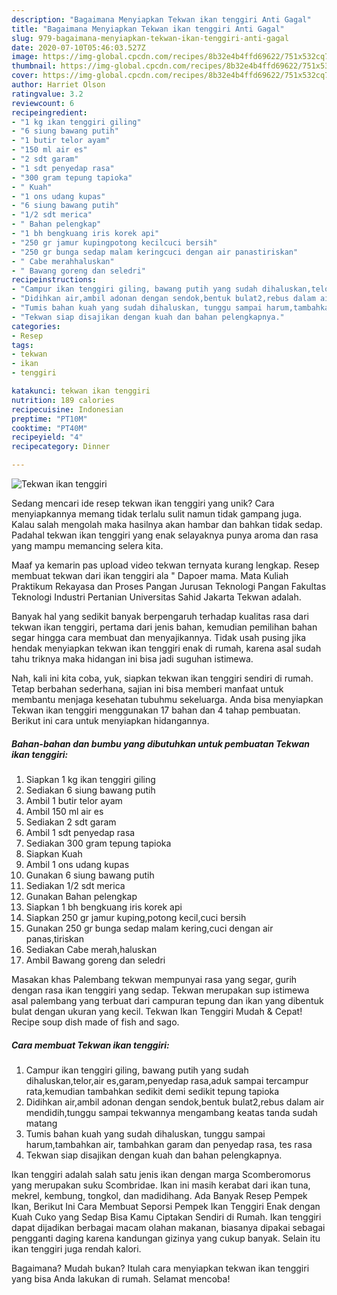 ```yaml
---
description: "Bagaimana Menyiapkan Tekwan ikan tenggiri Anti Gagal"
title: "Bagaimana Menyiapkan Tekwan ikan tenggiri Anti Gagal"
slug: 979-bagaimana-menyiapkan-tekwan-ikan-tenggiri-anti-gagal
date: 2020-07-10T05:46:03.527Z
image: https://img-global.cpcdn.com/recipes/8b32e4b4ffd69622/751x532cq70/tekwan-ikan-tenggiri-foto-resep-utama.jpg
thumbnail: https://img-global.cpcdn.com/recipes/8b32e4b4ffd69622/751x532cq70/tekwan-ikan-tenggiri-foto-resep-utama.jpg
cover: https://img-global.cpcdn.com/recipes/8b32e4b4ffd69622/751x532cq70/tekwan-ikan-tenggiri-foto-resep-utama.jpg
author: Harriet Olson
ratingvalue: 3.2
reviewcount: 6
recipeingredient:
- "1 kg ikan tenggiri giling"
- "6 siung bawang putih"
- "1 butir telor ayam"
- "150 ml air es"
- "2 sdt garam"
- "1 sdt penyedap rasa"
- "300 gram tepung tapioka"
- " Kuah"
- "1 ons udang kupas"
- "6 siung bawang putih"
- "1/2 sdt merica"
- " Bahan pelengkap"
- "1 bh bengkuang iris korek api"
- "250 gr jamur kupingpotong kecilcuci bersih"
- "250 gr bunga sedap malam keringcuci dengan air panastiriskan"
- " Cabe merahhaluskan"
- " Bawang goreng dan seledri"
recipeinstructions:
- "Campur ikan tenggiri giling, bawang putih yang sudah dihaluskan,telor,air es,garam,penyedap rasa,aduk sampai tercampur rata,kemudian tambahkan sedikit demi sedikit tepung tapioka"
- "Didihkan air,ambil adonan dengan sendok,bentuk bulat2,rebus dalam air mendidih,tunggu sampai tekwannya mengambang keatas tanda sudah matang"
- "Tumis bahan kuah yang sudah dihaluskan, tunggu sampai harum,tambahkan air, tambahkan garam dan penyedap rasa, tes rasa"
- "Tekwan siap disajikan dengan kuah dan bahan pelengkapnya."
categories:
- Resep
tags:
- tekwan
- ikan
- tenggiri

katakunci: tekwan ikan tenggiri 
nutrition: 189 calories
recipecuisine: Indonesian
preptime: "PT10M"
cooktime: "PT40M"
recipeyield: "4"
recipecategory: Dinner

---
```



![Tekwan ikan tenggiri](https://img-global.cpcdn.com/recipes/8b32e4b4ffd69622/751x532cq70/tekwan-ikan-tenggiri-foto-resep-utama.jpg)

Sedang mencari ide resep tekwan ikan tenggiri yang unik? Cara menyiapkannya memang tidak terlalu sulit namun tidak gampang juga. Kalau salah mengolah maka hasilnya akan hambar dan bahkan tidak sedap. Padahal tekwan ikan tenggiri yang enak selayaknya punya aroma dan rasa yang mampu memancing selera kita.

Maaf ya kemarin pas upload video tekwan ternyata kurang lengkap. Resep membuat tekwan dari ikan tenggiri ala &#34; Dapoer mama. Mata Kuliah Praktikum Rekayasa dan Proses Pangan Jurusan Teknologi Pangan Fakultas Teknologi Industri Pertanian Universitas Sahid Jakarta Tekwan adalah.

Banyak hal yang sedikit banyak berpengaruh terhadap kualitas rasa dari tekwan ikan tenggiri, pertama dari jenis bahan, kemudian pemilihan bahan segar hingga cara membuat dan menyajikannya. Tidak usah pusing jika hendak menyiapkan tekwan ikan tenggiri enak di rumah, karena asal sudah tahu triknya maka hidangan ini bisa jadi suguhan istimewa.


Nah, kali ini kita coba, yuk, siapkan tekwan ikan tenggiri sendiri di rumah. Tetap berbahan sederhana, sajian ini bisa memberi manfaat untuk membantu menjaga kesehatan tubuhmu sekeluarga. Anda bisa menyiapkan Tekwan ikan tenggiri menggunakan 17 bahan dan 4 tahap pembuatan. Berikut ini cara untuk menyiapkan hidangannya.

<!--inarticleads1-->

##### Bahan-bahan dan bumbu yang dibutuhkan untuk pembuatan Tekwan ikan tenggiri:

1. Siapkan 1 kg ikan tenggiri giling
1. Sediakan 6 siung bawang putih
1. Ambil 1 butir telor ayam
1. Ambil 150 ml air es
1. Sediakan 2 sdt garam
1. Ambil 1 sdt penyedap rasa
1. Sediakan 300 gram tepung tapioka
1. Siapkan  Kuah
1. Ambil 1 ons udang kupas
1. Gunakan 6 siung bawang putih
1. Sediakan 1/2 sdt merica
1. Gunakan  Bahan pelengkap
1. Siapkan 1 bh bengkuang iris korek api
1. Siapkan 250 gr jamur kuping,potong kecil,cuci bersih
1. Gunakan 250 gr bunga sedap malam kering,cuci dengan air panas,tiriskan
1. Sediakan  Cabe merah,haluskan
1. Ambil  Bawang goreng dan seledri


Masakan khas Palembang tekwan mempunyai rasa yang segar, gurih dengan rasa ikan tenggiri yang sedap. Tekwan merupakan sup istimewa asal palembang yang terbuat dari campuran tepung dan ikan yang dibentuk bulat dengan ukuran yang kecil. Tekwan Ikan Tenggiri Mudah &amp; Cepat! Recipe soup dish made of fish and sago. 

<!--inarticleads2-->

##### Cara membuat Tekwan ikan tenggiri:

1. Campur ikan tenggiri giling, bawang putih yang sudah dihaluskan,telor,air es,garam,penyedap rasa,aduk sampai tercampur rata,kemudian tambahkan sedikit demi sedikit tepung tapioka
1. Didihkan air,ambil adonan dengan sendok,bentuk bulat2,rebus dalam air mendidih,tunggu sampai tekwannya mengambang keatas tanda sudah matang
1. Tumis bahan kuah yang sudah dihaluskan, tunggu sampai harum,tambahkan air, tambahkan garam dan penyedap rasa, tes rasa
1. Tekwan siap disajikan dengan kuah dan bahan pelengkapnya.


Ikan tenggiri adalah salah satu jenis ikan dengan marga Scomberomorus yang merupakan suku Scombridae. Ikan ini masih kerabat dari ikan tuna, mekrel, kembung, tongkol, dan madidihang. Ada Banyak Resep Pempek Ikan, Berikut Ini Cara Membuat Seporsi Pempek Ikan Tenggiri Enak dengan Kuah Cuko yang Sedap Bisa Kamu Ciptakan Sendiri di Rumah. Ikan tenggiri dapat dijadikan berbagai macam olahan makanan, biasanya dipakai sebagai pengganti daging karena kandungan gizinya yang cukup banyak. Selain itu ikan tenggiri juga rendah kalori. 

Bagaimana? Mudah bukan? Itulah cara menyiapkan tekwan ikan tenggiri yang bisa Anda lakukan di rumah. Selamat mencoba!
